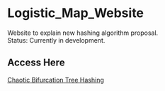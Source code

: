 # Logistic_Map_Website
Website to explain new hashing algorithm proposal.  
Status: Currently in development.

## Access Here

<a href="https://guileless-hotteok-b0c4fe.netlify.app/" target="_blank">Chaotic Bifurcation Tree Hashing</a>
